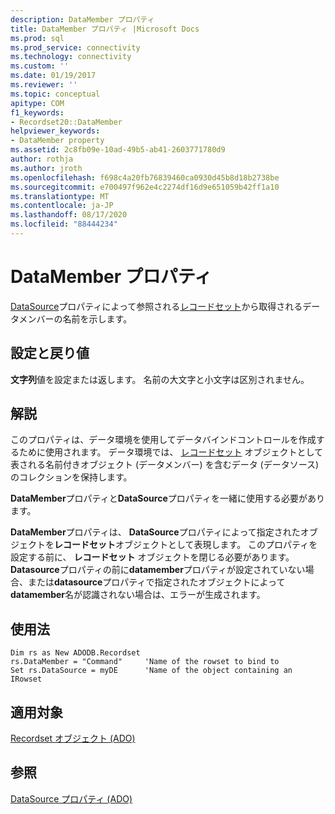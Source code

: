 ```yaml
---
description: DataMember プロパティ
title: DataMember プロパティ |Microsoft Docs
ms.prod: sql
ms.prod_service: connectivity
ms.technology: connectivity
ms.custom: ''
ms.date: 01/19/2017
ms.reviewer: ''
ms.topic: conceptual
apitype: COM
f1_keywords:
- Recordset20::DataMember
helpviewer_keywords:
- DataMember property
ms.assetid: 2c8fb09e-10ad-49b5-ab41-2603771780d9
author: rothja
ms.author: jroth
ms.openlocfilehash: f698c4a20fb76839460ca0930d45b8d18b2738be
ms.sourcegitcommit: e700497f962e4c2274df16d9e651059b42ff1a10
ms.translationtype: MT
ms.contentlocale: ja-JP
ms.lasthandoff: 08/17/2020
ms.locfileid: "88444234"
---
```

# <a name="datamember-property"></a>DataMember プロパティ
[DataSource](../../../ado/reference/ado-api/datasource-property-ado.md)プロパティによって参照される[レコードセット](../../../ado/reference/ado-api/recordset-object-ado.md)から取得されるデータメンバーの名前を示します。  
  
## <a name="settings-and-return-values"></a>設定と戻り値  
 **文字列**値を設定または返します。 名前の大文字と小文字は区別されません。  
  
## <a name="remarks"></a>解説  
 このプロパティは、データ環境を使用してデータバインドコントロールを作成するために使用されます。 データ環境では、 [レコードセット](../../../ado/reference/ado-api/recordset-object-ado.md) オブジェクトとして表される名前付きオブジェクト (データメンバー) を含むデータ (データソース) のコレクションを保持します。  
  
 **DataMember**プロパティと**DataSource**プロパティを一緒に使用する必要があります。  
  
 **DataMember**プロパティは、 **DataSource**プロパティによって指定されたオブジェクトを**レコードセット**オブジェクトとして表現します。 このプロパティを設定する前に、 **レコードセット** オブジェクトを閉じる必要があります。 **Datasource**プロパティの前に**datamember**プロパティが設定されていない場合、または**datasource**プロパティで指定されたオブジェクトによって**datamember**名が認識されない場合は、エラーが生成されます。  
  
## <a name="usage"></a>使用法  
  
```  
Dim rs as New ADODB.Recordset  
rs.DataMember = "Command"     'Name of the rowset to bind to  
Set rs.DataSource = myDE      'Name of the object containing an IRowset  
```  
  
## <a name="applies-to"></a>適用対象  
 [Recordset オブジェクト (ADO)](../../../ado/reference/ado-api/recordset-object-ado.md)  
  
## <a name="see-also"></a>参照  
 [DataSource プロパティ (ADO)](../../../ado/reference/ado-api/datasource-property-ado.md)

